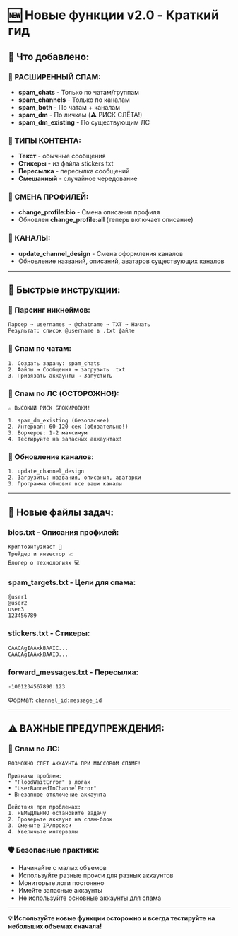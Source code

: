 # 🆕 Новые функции v2.0 - Краткий гид

## 🎯 **Что добавлено:**

### **💬 РАСШИРЕННЫЙ СПАМ:**
- **spam_chats** - Только по чатам/группам
- **spam_channels** - Только по каналам  
- **spam_both** - По чатам + каналам
- **spam_dm** - По личкам (⚠️ РИСК СЛЁТА!)
- **spam_dm_existing** - По существующим ЛС

### **📝 ТИПЫ КОНТЕНТА:**
- **Текст** - обычные сообщения
- **Стикеры** - из файла stickers.txt
- **Пересылка** - пересылка сообщений
- **Смешанный** - случайное чередование

### **👤 СМЕНА ПРОФИЛЕЙ:**
- **change_profile:bio** - Смена описания профиля
- Обновлен **change_profile:all** (теперь включает описание)

### **🎨 КАНАЛЫ:**
- **update_channel_design** - Смена оформления каналов
- Обновление названий, описаний, аватаров существующих каналов

---

## 🚀 **Быстрые инструкции:**

### **📛 Парсинг никнеймов:**
```
Парсер → usernames → @chatname → TXT → Начать
Результат: список @username в .txt файле
```

### **💬 Спам по чатам:**
```
1. Создать задачу: spam_chats
2. Файлы → Сообщения → загрузить .txt
3. Привязать аккаунты → Запустить
```

### **📨 Спам по ЛС (ОСТОРОЖНО!):**
```
⚠️ ВЫСОКИЙ РИСК БЛОКИРОВКИ!

1. spam_dm_existing (безопаснее)
2. Интервал: 60-120 сек (обязательно!)
3. Воркеров: 1-2 максимум
4. Тестируйте на запасных аккаунтах!
```

### **🎨 Обновление каналов:**
```
1. update_channel_design
2. Загрузить: названия, описания, аватарки
3. Программа обновит все ваши каналы
```

---

## 📁 **Новые файлы задач:**

### **bios.txt** - Описания профилей:
```
Криптоэнтузиаст 🚀
Трейдер и инвестор 📈
Блогер о технологиях 💻
```

### **spam_targets.txt** - Цели для спама:
```
@user1
@user2
user3
123456789
```

### **stickers.txt** - Стикеры:
```
CAACAgIAAxkBAAIC...
CAACAgIAAxkBAAID...
```

### **forward_messages.txt** - Пересылка:
```
-1001234567890:123
```
Формат: `channel_id:message_id`

---

## ⚠️ **ВАЖНЫЕ ПРЕДУПРЕЖДЕНИЯ:**

### **🚨 Спам по ЛС:**
```
ВОЗМОЖНО СЛЁТ АККАУНТА ПРИ МАССОВОМ СПАМЕ!

Признаки проблем:
• "FloodWaitError" в логах
• "UserBannedInChannelError" 
• Внезапное отключение аккаунта

Действия при проблемах:
1. НЕМЕДЛЕННО остановите задачу
2. Проверьте аккаунт на спам-блок
3. Смените IP/прокси
4. Увеличьте интервалы
```

### **🛡️ Безопасные практики:**
- Начинайте с малых объемов
- Используйте разные прокси для разных аккаунтов
- Мониторьте логи постоянно
- Имейте запасные аккаунты
- Не используйте основные аккаунты для спама

---

**💡 Используйте новые функции осторожно и всегда тестируйте на небольших объемах сначала!**